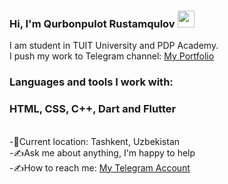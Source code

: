 ### Hi, I'm Qurbonpulot Rustamqulov <img src="https://media.giphy.com/media/hvRJCLFzcasrR4ia7z/giphy.gif" width = "27px">

I am student in TUIT University and PDP Academy. <br/>
I push my work to Telegram channel:
<a href = "https://t.me/by_Rustamqulov" >My Portfolio<a/>
### Languages and tools I work with:

### HTML, CSS, C++, Dart and Flutter
<br/>
-📍<nbsp>Current location: Tashkent, Uzbekistan<br/>
-✍️<nbsp>Ask me about anything, I'm happy to help<br/>
-✍️<nbsp>How to reach me: <a href = "https://t.me/uft0da" >My Telegram Account<a/> 
